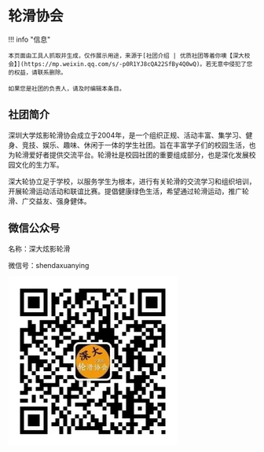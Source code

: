 # 轮滑协会

!!! info "信息"

    本页面由工具人抓取并生成，仅作展示用途，来源于[社团介绍 | 优质社团等着你噢【深大校会】](https://mp.weixin.qq.com/s/-p0R1YJ8cQA22SfBy4Q0wQ)。若无意中侵犯了您的权益，请联系删除。
    
    如果您是社团的负责人，请及时编辑本条目。

## 社团简介
深圳大学炫影轮滑协会成立于2004年，是一个组织正规、活动丰富、集学习、健身、竞技、娱乐、趣味、休闲于一体的学生社团。旨在丰富学子们的校园生活，也为轮滑爱好者提供交流平台。轮滑社是校园社团的重要组成部分，也是深化发展校园文化的生力军。

深大轮协立足于学校，以服务学生为根本，进行有关轮滑的交流学习和组织培训，开展轮滑运动活动和联谊比赛。提倡健康绿色生活，希望通过轮滑运动，推广轮滑、广交益友、强身健体。

## 微信公众号
名称：深大炫影轮滑

微信号：shendaxuanying

![微信公众号二维码](./qrcode.png)
